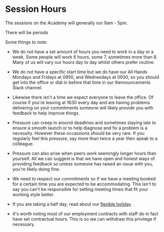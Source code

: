 # Session Hours

The sessions on the Academy will generally run 9am - 5pm. 

There will be periods

Some things to note:

 - We do not have a set amount of hours you need to work in a day or a week. Some people will work 6 hours, some 7, sometimes more than 8. Many of us will vary our hours day to day whilst others prefer routine.

 - We do not have a specific start time but we do have our All Hands Mondays and Fridays at 0950, and Wednesdays at 0930, so you should get into the office or dial in before that time in our #announcements Slack channel.

 - Likewise there isn't a time we expect everyone to leave the office. Of course if you're leaving at 1630 every day and are having problems delivering on your commitments someone will likely provide you with feedback to help improve things.

 - Pressure can creep in around deadlines and sometimes staying late to ensure a smooth launch or to help diagnose and fix a problem is a necessity. However these occassions should be very rare. If you regularly feel this pressure, say more than twice a year then speak to a colleague.

 - Pressure can also arise when peers work seemingly longer hours than yourself. All we can suggest is that we have open and honest ways of providing feedback so unless someone has raised an issue with you, you're likely doing fine.

 - We need to respect our commitments so if we have a meeting booked for a certain time you are expected to be accommodating. This isn't to say you can't be responsible for setting meeting times that fit your working style better.

 - If you are taking a half day, read about our [flexible holiday](https://github.com/madetech/handbook/blob/master/benefits/flexible_holiday.md)

 - It's worth noting most of our employment contracts with staff do in fact have set contractual hours. This is so we can withdraw this privilege if necessary.
